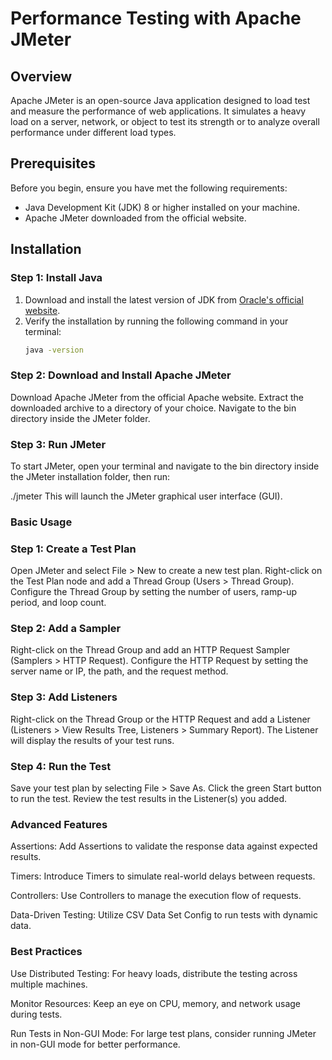 # Performance Testing with Apache JMeter

## Overview
Apache JMeter is an open-source Java application designed to load test and measure the performance of web applications. It simulates a heavy load on a server, network, or object to test its strength or to analyze overall performance under different load types.

## Prerequisites
Before you begin, ensure you have met the following requirements:
- Java Development Kit (JDK) 8 or higher installed on your machine.
- Apache JMeter downloaded from the official website.

## Installation

### Step 1: Install Java
1. Download and install the latest version of JDK from [Oracle's official website](https://www.oracle.com/java/technologies/javase-downloads.html).
2. Verify the installation by running the following command in your terminal:
   ```bash
   java -version
   
### Step 2: Download and Install Apache JMeter
Download Apache JMeter from the official Apache website.
Extract the downloaded archive to a directory of your choice.
Navigate to the bin directory inside the JMeter folder.

### Step 3: Run JMeter
To start JMeter, open your terminal and navigate to the bin directory inside the JMeter installation folder, then run:
 
./jmeter
This will launch the JMeter graphical user interface (GUI).

### Basic Usage
### Step 1: Create a Test Plan
Open JMeter and select File > New to create a new test plan.
Right-click on the Test Plan node and add a Thread Group (Users > Thread Group).
Configure the Thread Group by setting the number of users, ramp-up period, and loop count.

### Step 2: Add a Sampler
Right-click on the Thread Group and add an HTTP Request Sampler (Samplers > HTTP Request).
Configure the HTTP Request by setting the server name or IP, the path, and the request method.

### Step 3: Add Listeners
Right-click on the Thread Group or the HTTP Request and add a Listener (Listeners > View Results Tree, Listeners > Summary Report).
The Listener will display the results of your test runs.

### Step 4: Run the Test
Save your test plan by selecting File > Save As.
Click the green Start button to run the test.
Review the test results in the Listener(s) you added.

### Advanced Features
Assertions: Add Assertions to validate the response data against expected results.

Timers: Introduce Timers to simulate real-world delays between requests.

Controllers: Use Controllers to manage the execution flow of requests.

Data-Driven Testing: Utilize CSV Data Set Config to run tests with dynamic data.

### Best Practices
Use Distributed Testing: For heavy loads, distribute the testing across multiple machines.

Monitor Resources: Keep an eye on CPU, memory, and network usage during tests.

Run Tests in Non-GUI Mode: For large test plans, consider running JMeter in non-GUI mode for better performance.
